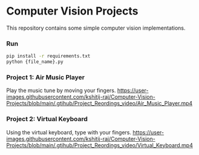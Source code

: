 
# Computer Vision Projects

This repository contains some simple computer vision implementations.

### Run

```bash
pip install -r requirements.txt
python {file_name}.py
```  

### Project 1: Air Music Player 
Play the music tune by moving your fingers.
https://user-images.githubusercontent.com/kshitij-raj/Computer-Vision-Projects/blob/main/.gtihub/Project_Reordings_video/Air_Music_Player.mp4

### Project 2: Virtual Keyboard
Using the virtual keyboard, type with your fingers.
https://user-images.githubusercontent.com/kshitij-raj/Computer-Vision-Projects/blob/main/.gtihub/Project_Reordings_video/Virtual_Keyboard.mp4
